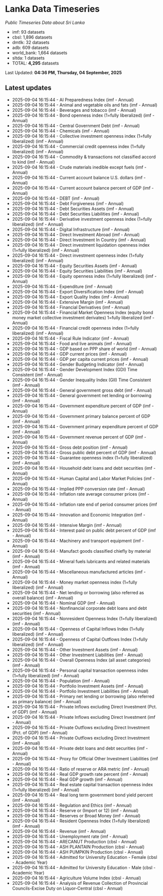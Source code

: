 # Lanka Data Timeseries
*Public Timeseries Data about Sri Lanka*

* imf: 93 datasets
* cbsl: 1,896 datasets
* dmtlk: 32 datasets
* adb: 609 datasets
* world_bank: 1,664 datasets
* sltda: 1 datasets
* TOTAL: **4,295** datasets

Last Updated: **04:36 PM, Thursday, 04 September, 2025**

## Latest updates

* 2025-09-04 16:15:44 - AI Preparedness Index (imf - Annual)
* 2025-09-04 16:15:44 - Animal and vegetable oils and fats (imf - Annual)
* 2025-09-04 16:15:44 - Beverages and tobacco (imf - Annual)
* 2025-09-04 16:15:44 - Bond openness index (1=fully liberalized) (imf - Annual)
* 2025-09-04 16:15:44 - Central Government Debt (imf - Annual)
* 2025-09-04 16:15:44 - Chemicals (imf - Annual)
* 2025-09-04 16:15:44 - Collective investment openness index (1=fully liberalized) (imf - Annual)
* 2025-09-04 16:15:44 - Commercial credit openness index (1=fully liberalized) (imf - Annual)
* 2025-09-04 16:15:44 - Commodity & transactions not classified accord to kind (imf - Annual)
* 2025-09-04 16:15:44 - Crude materials inedible except fuels (imf - Annual)
* 2025-09-04 16:15:44 - Current account balance U.S. dollars (imf - Annual)
* 2025-09-04 16:15:44 - Current account balance percent of GDP (imf - Annual)
* 2025-09-04 16:15:44 - DEBT (imf - Annual)
* 2025-09-04 16:15:44 - Debt Forgiveness (imf - Annual)
* 2025-09-04 16:15:44 - Debt Securities Assets (imf - Annual)
* 2025-09-04 16:15:44 - Debt Securities Liabilities (imf - Annual)
* 2025-09-04 16:15:44 - Derivative investment openness index (1=fully liberalized) (imf - Annual)
* 2025-09-04 16:15:44 - Digital Infrastructure (imf - Annual)
* 2025-09-04 16:15:44 - Direct Investment Abroad (imf - Annual)
* 2025-09-04 16:15:44 - Direct Investment In Country (imf - Annual)
* 2025-09-04 16:15:44 - Direct investment liquidation openness index (1=fully liberalized) (imf - Annual)
* 2025-09-04 16:15:44 - Direct investment openness index (1=fully liberalized) (imf - Annual)
* 2025-09-04 16:15:44 - Equity Securities Assets (imf - Annual)
* 2025-09-04 16:15:44 - Equity Securities Liabilities (imf - Annual)
* 2025-09-04 16:15:44 - Equity openness index (1=fully liberalized) (imf - Annual)
* 2025-09-04 16:15:44 - Expenditure (imf - Annual)
* 2025-09-04 16:15:44 - Export Diversification Index (imf - Annual)
* 2025-09-04 16:15:44 - Export Quality Index (imf - Annual)
* 2025-09-04 16:15:44 - Extensive Margin (imf - Annual)
* 2025-09-04 16:15:44 - Financial Derivatives (imf - Annual)
* 2025-09-04 16:15:44 - Financial Market Openness Index (equity bond money market collective investment derivates) 1=fully liberalized (imf - Annual)
* 2025-09-04 16:15:44 - Financial credit openness index (1=fully liberalized) (imf - Annual)
* 2025-09-04 16:15:44 - Fiscal Rule Indicator (imf - Annual)
* 2025-09-04 16:15:44 - Food and live animals (imf - Annual)
* 2025-09-04 16:15:44 - GDP based on PPP share of world (imf - Annual)
* 2025-09-04 16:15:44 - GDP current prices (imf - Annual)
* 2025-09-04 16:15:44 - GDP per capita current prices (imf - Annual)
* 2025-09-04 16:15:44 - Gender Budgeting Indicator (imf - Annual)
* 2025-09-04 16:15:44 - Gender Development Index (GDI) Time Consistent (imf - Annual)
* 2025-09-04 16:15:44 - Gender Inequality Index (GII) Time Consistent (imf - Annual)
* 2025-09-04 16:15:44 - General government gross debt (imf - Annual)
* 2025-09-04 16:15:44 - General government net lending or borrowing (imf - Annual)
* 2025-09-04 16:15:44 - Government expenditure percent of GDP (imf - Annual)
* 2025-09-04 16:15:44 - Government primary balance percent of GDP (imf - Annual)
* 2025-09-04 16:15:44 - Government primary expenditure percent of GDP (imf - Annual)
* 2025-09-04 16:15:44 - Government revenue percent of GDP (imf - Annual)
* 2025-09-04 16:15:44 - Gross debt position (imf - Annual)
* 2025-09-04 16:15:44 - Gross public debt percent of GDP (imf - Annual)
* 2025-09-04 16:15:44 - Guarantee openness index (1=fully liberalized) (imf - Annual)
* 2025-09-04 16:15:44 - Household debt loans and debt securities (imf - Annual)
* 2025-09-04 16:15:44 - Human Capital and Labor Market Policies (imf - Annual)
* 2025-09-04 16:15:44 - Implied PPP conversion rate (imf - Annual)
* 2025-09-04 16:15:44 - Inflation rate average consumer prices (imf - Annual)
* 2025-09-04 16:15:44 - Inflation rate end of period consumer prices (imf - Annual)
* 2025-09-04 16:15:44 - Innovation and Economic Integration (imf - Annual)
* 2025-09-04 16:15:44 - Intensive Margin (imf - Annual)
* 2025-09-04 16:15:44 - Interest paid on public debt percent of GDP (imf - Annual)
* 2025-09-04 16:15:44 - Machinery and transport equipment (imf - Annual)
* 2025-09-04 16:15:44 - Manufact goods classified chiefly by material (imf - Annual)
* 2025-09-04 16:15:44 - Mineral fuels lubricants and related materials (imf - Annual)
* 2025-09-04 16:15:44 - Miscellaneous manufactured articles (imf - Annual)
* 2025-09-04 16:15:44 - Money market openness index (1=fully liberalized) (imf - Annual)
* 2025-09-04 16:15:44 - Net lending or borrowing (also referred as overall balance) (imf - Annual)
* 2025-09-04 16:15:44 - Nominal GDP (imf - Annual)
* 2025-09-04 16:15:44 - Nonfinancial corporate debt loans and debt securities (imf - Annual)
* 2025-09-04 16:15:44 - Nonresident Openness Index (1=fully liberalized) (imf - Annual)
* 2025-09-04 16:15:44 - Openness of Capital Inflows Index (1=fully liberalized) (imf - Annual)
* 2025-09-04 16:15:44 - Openness of Capital Outflows Index (1=fully liberalized) (imf - Annual)
* 2025-09-04 16:15:44 - Other Investment Assets (imf - Annual)
* 2025-09-04 16:15:44 - Other Investment Liabilities (imf - Annual)
* 2025-09-04 16:15:44 - Overall Openness Index (all asset categories) (imf - Annual)
* 2025-09-04 16:15:44 - Personal capital transaction openness index (1=fully liberalized) (imf - Annual)
* 2025-09-04 16:15:44 - Population (imf - Annual)
* 2025-09-04 16:15:44 - Portfolio Investment Assets (imf - Annual)
* 2025-09-04 16:15:44 - Portfolio Investment Liabilities (imf - Annual)
* 2025-09-04 16:15:44 - Primary net lending or borrowing (also referred as primary balance) (imf - Annual)
* 2025-09-04 16:15:44 - Private Inflows excluding Direct Investment (Pct. of GDP) (imf - Annual)
* 2025-09-04 16:15:44 - Private Inflows excluding Direct Investment (imf - Annual)
* 2025-09-04 16:15:44 - Private Outflows excluding Direct Investment (Pct. of GDP) (imf - Annual)
* 2025-09-04 16:15:44 - Private Outflows excluding Direct Investment (imf - Annual)
* 2025-09-04 16:15:44 - Private debt loans and debt securities (imf - Annual)
* 2025-09-04 16:15:44 - Proxy for Official Other Investment Liabilities (imf - Annual)
* 2025-09-04 16:15:44 - Ratio of reserve or ARA metric (imf - Annual)
* 2025-09-04 16:15:44 - Real GDP growth rate percent (imf - Annual)
* 2025-09-04 16:15:44 - Real GDP growth (imf - Annual)
* 2025-09-04 16:15:44 - Real estate capital transaction openness index (1=fully liberalized) (imf - Annual)
* 2025-09-04 16:15:44 - Real long term government bond yield percent (imf - Annual)
* 2025-09-04 16:15:44 - Regulation and Ethics (imf - Annual)
* 2025-09-04 16:15:44 - Reserve or (Import or 12) (imf - Annual)
* 2025-09-04 16:15:44 - Reserves or Broad Money (imf - Annual)
* 2025-09-04 16:15:44 - Resident Openness Index (1=fully liberalized) (imf - Annual)
* 2025-09-04 16:15:44 - Revenue (imf - Annual)
* 2025-09-04 16:15:44 - Unemployment rate (imf - Annual)
* 2025-09-04 16:15:44 - ARECANUT Production (cbsl - Annual)
* 2025-09-04 16:15:44 - ASH PLANTAIN Production (cbsl - Annual)
* 2025-09-04 16:15:44 - ASH PUMPKIN Production (cbsl - Annual)
* 2025-09-04 16:15:44 - Admitted for University Education - Female (cbsl - Academic Year)
* 2025-09-04 16:15:44 - Admitted for University Education - Male (cbsl - Academic Year)
* 2025-09-04 16:15:44 - Agriculture Volume Index (cbsl - Annual)
* 2025-09-04 16:15:44 - Analysis of Revenue Collection of Provincial Councils-Excise Duty on Liquor-Central (cbsl - Annual)